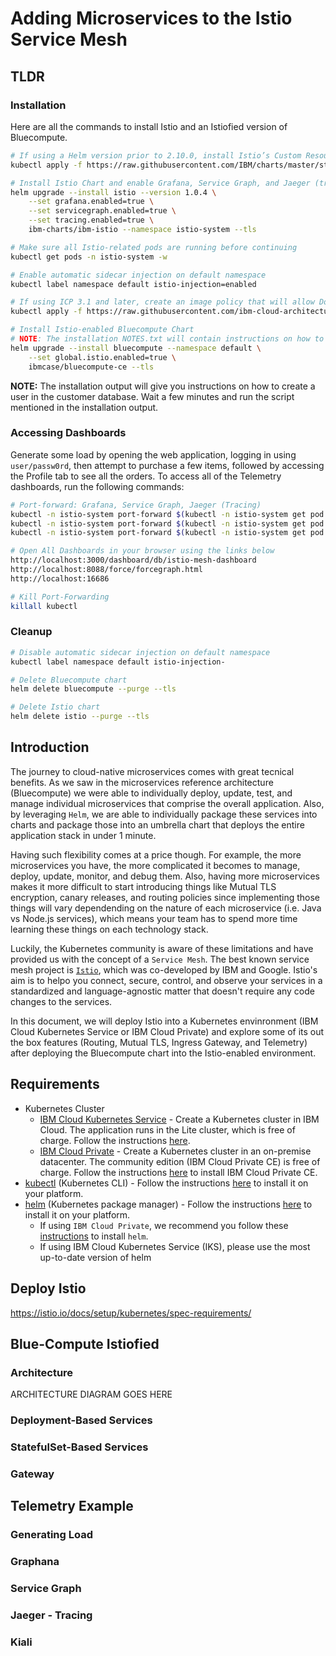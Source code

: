 # Adding Microservices to the Istio Service Mesh

## TLDR
### Installation
Here are all the commands to install Istio and an Istiofied version of Bluecompute.
```bash
# If using a Helm version prior to 2.10.0, install Istio’s Custom Resource Definitions via kubectl apply, and wait a few seconds for the CRDs to be committed in the kube-apiserver:
kubectl apply -f https://raw.githubusercontent.com/IBM/charts/master/stable/ibm-istio/templates/crds.yaml

# Install Istio Chart and enable Grafana, Service Graph, and Jaeger (tracing)
helm upgrade --install istio --version 1.0.4 \
	--set grafana.enabled=true \
	--set servicegraph.enabled=true \
	--set tracing.enabled=true \
	ibm-charts/ibm-istio --namespace istio-system --tls

# Make sure all Istio-related pods are running before continuing
kubectl get pods -n istio-system -w

# Enable automatic sidecar injection on default namespace
kubectl label namespace default istio-injection=enabled

# If using ICP 3.1 and later, create an image policy that will allow Docker images from Docker Hub
kubectl apply -f https://raw.githubusercontent.com/ibm-cloud-architecture/refarch-cloudnative-kubernetes/spring/static/image_policy.yaml

# Install Istio-enabled Bluecompute Chart
# NOTE: The installation NOTES.txt will contain instructions on how to access Web app through Istio G
helm upgrade --install bluecompute --namespace default \
	--set global.istio.enabled=true \
	ibmcase/bluecompute-ce --tls
```

**NOTE:** The installation output will give you instructions on how to create a user in the customer database. Wait a few minutes and run the script mentioned in the installation output.

### Accessing Dashboards
Generate some load by opening the web application, logging in using `user/passw0rd`, then attempt to purchase a few items, followed by accessing the Profile tab to see all the orders. To access all of the Telemetry dashboards, run the following commands:
```bash
# Port-forward: Grafana, Service Graph, Jaeger (Tracing)
kubectl -n istio-system port-forward $(kubectl -n istio-system get pod -l app=grafana -o jsonpath='{.items[0].metadata.name}') 3000:3000 &;
kubectl -n istio-system port-forward $(kubectl -n istio-system get pod -l app=servicegraph -o jsonpath='{.items[0].metadata.name}') 8088:8088 &;
kubectl -n istio-system port-forward $(kubectl -n istio-system get pod -l app=jaeger -o jsonpath='{.items[0].metadata.name}') 16686:16686 &;

# Open All Dashboards in your browser using the links below
http://localhost:3000/dashboard/db/istio-mesh-dashboard
http://localhost:8088/force/forcegraph.html
http://localhost:16686

# Kill Port-Forwarding
killall kubectl
```

### Cleanup
```bash
# Disable automatic sidecar injection on default namespace
kubectl label namespace default istio-injection-

# Delete Bluecompute chart
helm delete bluecompute --purge --tls

# Delete Istio chart
helm delete istio --purge --tls
```


## Introduction
The journey to cloud-native microservices comes with great tecnical benefits. As we saw in the microservices reference architecture (Bluecompute) we were able to individually deploy, update, test, and manage individual microservices that comprise the overall application. Also, by leveraging `Helm`, we are able to individually package these services into charts and package those into an umbrella chart that deploys the entire application stack in under 1 minute.

Having such flexibility comes at a price though. For example, the more microservices you have, the more complicated it becomes to manage, deploy, update, monitor, and debug them. Also, having more microservices makes it more difficult to start introducing things like Mutual TLS encryption, canary releases, and routing policies since implementing those things will vary dependending on the nature of each microservice (i.e. Java vs Node.js services), which means your team has to spend more time learning these things on each technology stack.

Luckily, the Kubernetes community is aware of these limitations and have provided us with the concept of a `Service Mesh`. The best known service mesh project is [`Istio`](https://istio.io/), which was co-developed by IBM and Google. Istio's aim is to helpo you connect, secure, control, and observe your services in a standardized and language-agnostic matter that doesn't require any code changes to the services.

In this document, we will deploy Istio into a Kubernetes envinronment (IBM Cloud Kubernetes Service or IBM Cloud Private) and explore some of its out the box features (Routing, Mutual TLS, Ingress Gateway, and Telemetry) after deploying the Bluecompute chart into the Istio-enabled environment.


## Requirements
* Kubernetes Cluster
	+ [IBM Cloud Kubernetes Service](https://www.ibm.com/cloud/container-service) - Create a Kubernetes cluster in IBM Cloud.  The application runs in the Lite cluster, which is free of charge.  Follow the instructions [here](https://console.bluemix.net/docs/containers/container_index.html).
	+ [IBM Cloud Private](https://www.ibm.com/cloud/private) - Create a Kubernetes cluster in an on-premise datacenter.  The community edition (IBM Cloud Private CE) is free of charge.  Follow the instructions [here](https://www.ibm.com/support/knowledgecenter/en/SSBS6K_3.1.0/installing/installing.html) to install IBM Cloud Private CE.
* [kubectl](https://kubernetes.io/docs/user-guide/kubectl-overview/) (Kubernetes CLI) - Follow the instructions [here](https://kubernetes.io/docs/tasks/tools/install-kubectl/) to install it on your platform.
* [helm](https://github.com/kubernetes/helm) (Kubernetes package manager) - Follow the instructions [here](https://github.com/kubernetes/helm/blob/master/docs/install.md) to install it on your platform.
	+ If using `IBM Cloud Private`, we recommend you follow these [instructions](https://www.ibm.com/support/knowledgecenter/SSBS6K_3.1.0/app_center/create_helm_cli.html) to install `helm`.
	+ If using IBM Cloud Kubernetes Service (IKS), please use the most up-to-date version of helm

## Deploy Istio
https://istio.io/docs/setup/kubernetes/spec-requirements/

## Blue-Compute Istiofied


### Architecture
ARCHITECTURE DIAGRAM GOES HERE

### Deployment-Based Services

### StatefulSet-Based Services

### Gateway



## Telemetry Example

### Generating Load

### Graphana

### Service Graph

### Jaeger - Tracing

### Kiali